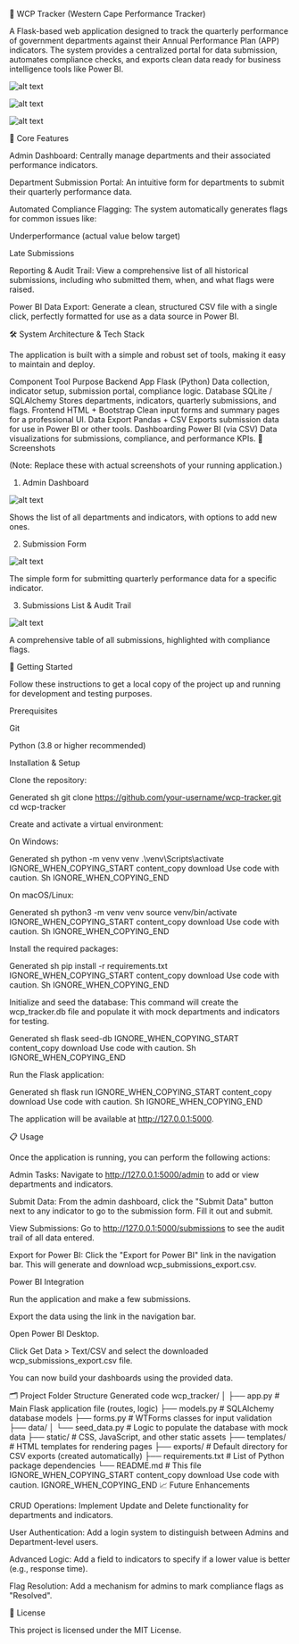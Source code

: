 
🔧 WCP Tracker (Western Cape Performance Tracker)

A Flask-based web application designed to track the quarterly performance of government departments against their Annual Performance Plan (APP) indicators. The system provides a centralized portal for data submission, automates compliance checks, and exports clean data ready for business intelligence tools like Power BI.

![alt text](https://img.shields.io/badge/python-3.8+-blue.svg)


![alt text](https://img.shields.io/badge/flask-2.x-brightgreen.svg)


![alt text](https://img.shields.io/badge/License-MIT-yellow.svg)

🎯 Core Features

Admin Dashboard: Centrally manage departments and their associated performance indicators.

Department Submission Portal: An intuitive form for departments to submit their quarterly performance data.

Automated Compliance Flagging: The system automatically generates flags for common issues like:

Underperformance (actual value below target)

Late Submissions

Reporting & Audit Trail: View a comprehensive list of all historical submissions, including who submitted them, when, and what flags were raised.

Power BI Data Export: Generate a clean, structured CSV file with a single click, perfectly formatted for use as a data source in Power BI.

🛠️ System Architecture & Tech Stack

The application is built with a simple and robust set of tools, making it easy to maintain and deploy.

Component	Tool	Purpose
Backend App	Flask (Python)	Data collection, indicator setup, submission portal, compliance logic.
Database	SQLite / SQLAlchemy	Stores departments, indicators, quarterly submissions, and flags.
Frontend	HTML + Bootstrap	Clean input forms and summary pages for a professional UI.
Data Export	Pandas + CSV	Exports submission data for use in Power BI or other tools.
Dashboarding	Power BI (via CSV)	Data visualizations for submissions, compliance, and performance KPIs.
📸 Screenshots

(Note: Replace these with actual screenshots of your running application.)

1. Admin Dashboard

![alt text](https://user-images.githubusercontent.com/12345/67890-placeholder.png)

Shows the list of all departments and indicators, with options to add new ones.

2. Submission Form

![alt text](https://user-images.githubusercontent.com/12345/67890-placeholder.png)

The simple form for submitting quarterly performance data for a specific indicator.

3. Submissions List & Audit Trail

![alt text](https://user-images.githubusercontent.com/12345/67890-placeholder.png)

A comprehensive table of all submissions, highlighted with compliance flags.

🚀 Getting Started

Follow these instructions to get a local copy of the project up and running for development and testing purposes.

Prerequisites

Git

Python (3.8 or higher recommended)

Installation & Setup

Clone the repository:

Generated sh
git clone https://github.com/your-username/wcp-tracker.git
cd wcp-tracker


Create and activate a virtual environment:

On Windows:

Generated sh
python -m venv venv
.\venv\Scripts\activate
IGNORE_WHEN_COPYING_START
content_copy
download
Use code with caution.
Sh
IGNORE_WHEN_COPYING_END

On macOS/Linux:

Generated sh
python3 -m venv venv
source venv/bin/activate
IGNORE_WHEN_COPYING_START
content_copy
download
Use code with caution.
Sh
IGNORE_WHEN_COPYING_END

Install the required packages:

Generated sh
pip install -r requirements.txt
IGNORE_WHEN_COPYING_START
content_copy
download
Use code with caution.
Sh
IGNORE_WHEN_COPYING_END

Initialize and seed the database:
This command will create the wcp_tracker.db file and populate it with mock departments and indicators for testing.

Generated sh
flask seed-db
IGNORE_WHEN_COPYING_START
content_copy
download
Use code with caution.
Sh
IGNORE_WHEN_COPYING_END

Run the Flask application:

Generated sh
flask run
IGNORE_WHEN_COPYING_START
content_copy
download
Use code with caution.
Sh
IGNORE_WHEN_COPYING_END

The application will be available at http://127.0.0.1:5000.

📋 Usage

Once the application is running, you can perform the following actions:

Admin Tasks: Navigate to http://127.0.0.1:5000/admin to add or view departments and indicators.

Submit Data: From the admin dashboard, click the "Submit Data" button next to any indicator to go to the submission form. Fill it out and submit.

View Submissions: Go to http://127.0.0.1:5000/submissions to see the audit trail of all data entered.

Export for Power BI: Click the "Export for Power BI" link in the navigation bar. This will generate and download wcp_submissions_export.csv.

Power BI Integration

Run the application and make a few submissions.

Export the data using the link in the navigation bar.

Open Power BI Desktop.

Click Get Data > Text/CSV and select the downloaded wcp_submissions_export.csv file.

You can now build your dashboards using the provided data.

🗂️ Project Folder Structure
Generated code
wcp_tracker/
│
├── app.py              # Main Flask application file (routes, logic)
├── models.py           # SQLAlchemy database models
├── forms.py            # WTForms classes for input validation
├── data/
│   └── seed_data.py    # Logic to populate the database with mock data
├── static/             # CSS, JavaScript, and other static assets
├── templates/          # HTML templates for rendering pages
├── exports/            # Default directory for CSV exports (created automatically)
├── requirements.txt    # List of Python package dependencies
└── README.md           # This file
IGNORE_WHEN_COPYING_START
content_copy
download
Use code with caution.
IGNORE_WHEN_COPYING_END
📈 Future Enhancements

CRUD Operations: Implement Update and Delete functionality for departments and indicators.

User Authentication: Add a login system to distinguish between Admins and Department-level users.

Advanced Logic: Add a field to indicators to specify if a lower value is better (e.g., response time).

Flag Resolution: Add a mechanism for admins to mark compliance flags as "Resolved".

📜 License

This project is licensed under the MIT License.
